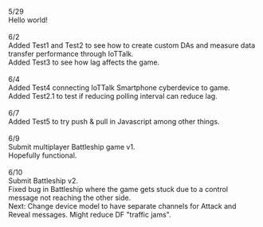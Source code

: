 5/29\
Hello world!\
\
6/2\
Added Test1 and Test2 to see how to create custom DAs and measure data transfer performance through IoTTalk.\
Added Test3 to see how lag affects the game.\
\
6/4\
Added Test4 connecting IoTTalk Smartphone cyberdevice to game.\
Added Test2.1 to test if reducing polling interval can reduce lag.\
\
6/7\
Added Test5 to try push & pull in Javascript among other things.\
\
6/9\
Submit multiplayer Battleship game v1.\
Hopefully functional.\
\
6/10\
Submit Battleship v2.\
Fixed bug in Battleship where the game gets stuck due to a control message not reaching the other side.\
Next: Change device model to have separate channels for Attack and Reveal messages. Might reduce DF "traffic jams".